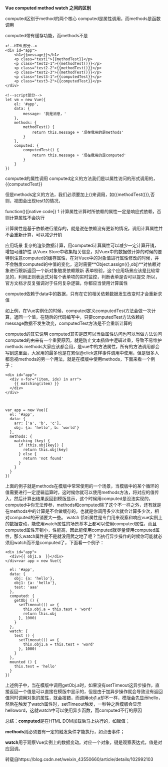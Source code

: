 **Vue computed method watch 之间的区别**

computed区别于method的两个核心
computed是属性调用，而methods是函数调用

computed带有缓存功能，而methods不是

```
<!--HTML部分-->
<div id="app">
    <h1>{{message}}</h1>
    <p class="test1">{{methodTest}}</p>
    <p class="test2-1">{{methodTest()}}</p>
    <p class="test2-2">{{methodTest()}}</p>
    <p class="test2-3">{{methodTest()}}</p>
    <p class="test3-1">{{computedTest}}</p>
    <p class="test3-2">{{computedTest}}</p>
</div>

<!--script部分-->
let vm = new Vue({
    el: '#app',
    data: {
        message: '我是消息，'
    },
    methods: {
        methodTest() {
            return this.message + '现在我用的是methods'
        }
    },
    computed: {
        computedTest() {
            return this.message + '现在我用的是computed'
        }
    }
})
```

computed的属性调用
computed定义的方法我们是以属性访问的形式调用的，{{computedTest}}

但是methods定义的方法，我们必须要加上()来调用，如{{methodTest()}},否则，视图会出现test1的情况，

function(){[native code]}
1
计算属性计算时所依赖的属性一定是响应式依赖，否则计算属性不会执行

计算属性是基于依赖进行缓存的，就是说在依赖没有更新的情况，调用计算属性并不会重新计算，可以减少开销

应用场景
复杂的渲染数据计算，用computed计算属性可以减少一定计算开销，增加可维护性
从Vuex Store中收集相关信息，对Vuex中的数据做计算的时候的要特别注意computed的缓存属性，在对Vuex中的对象值进行属性修改的时候，并不会触发computed的中值的变化，这时需要**Object.assign({},obj)**对依赖对象进行跟新返回一个新对象触发依赖跟新
表单校验，这个应用场景应该是比较常见的，利用正则表达式对每个表单项的实时监控，判断表单是否可以提交
所以，官方文档才反复强调对于任何复杂逻辑，你都应当使用计算属性

computed依赖于data中的数据，只有在它的相关依赖数据发生改变时才会重新求值

如上例，在Vue实例化的时候，computed定义computedTest方法会做一次计算，返回一个值，在随后的代码编写中，只要computedTest方法依赖的message数据不发生改变，computedTest方法是不会重新计算的

computed的其它说明
computed其实是既可以当做属性访问也可以当做方法访问
computed的由来有一个重要原因，就是防止文本插值中逻辑过重，导致不易维护
methods
methods大家应该都会用，是vue中的方法属性，所有的方法调用都会写到这里面，大家用的最多也是在累似@click这样事件调用中使用，但是很多人都忽视methods的另一个用法，就是在模版中使用methods，下面来看一个例子：

```
<div id="app">
  <div v-for="(item, idx) in arr">
    {{ matching(item) }}
  </div>
</div>



var app = new Vue({
  el: '#app',
  data: {
    arr: ['a', 'b', 'c'],
    obj: {a: 'hello', b: 'world'}
  },
  methods: {
    matching (key) {
      if (this.obj[key]) {
        return this.obj[key]
      } else {
        return 'not found'
      }
    }
  }
})
```

上面的例子就是methods在模版中常常使用的一个场景，当模版中的某个循环的值需要进行一定逻辑运算时，这时候你就可以使用methods方法，将对应的值传入，然后计算出结果返回到模版显示，这个时候用computed是没法实现的，computed中你无法传参，methods和computed除了这个不一样之外，还有就是在methods中的计算是不会做缓存的，也就是你调用多少次就会计算多少次，相对computed的开销要大一些。
watch
侦听属性是专门用来观察和响应vue实例上的数据变动，能使用watch属性的场景基本上都可以使用computed属性，而且computed属性开销小，性能高，因此能使用computed就尽量使用computed属性，那么watch属性是不是就没用武之地了呢？当执行异步操作的时候你可能就必须用watch而不是computed了，下面看一个例子：

```
<div id="app">
  <div>{{ obj1.a  }}</div>
</div>var app = new Vue({

  el: '#app',
  data: {
    obj: {a: 'hello'},
    obj1: {a: 'hello'},
    test: 'aaa'
  },
  computed: {
    getObj () {
      setTimeout(() => {
        this.obj.a = this.test + 'word'
        return this.obj
      }, 1000)
    }
  },
  watch: {
    test () {
      setTimeout(() => {
        this.obj1.a = this.test + 'word'
      }, 1000)
    }
  },
  mounted () {
    this.test = 'hello'
  }
})
```

上述例子中，当在模版中调用getObj.a时，如果没有setTimeout这异步操作，直接返回一个值是可以直接在模版中显示的，但是由于加异步操作就会导致没有返回值同时调用对象的属性，就会报错，而调用obj1.a却不一样，模版会先显示hello，然后在触发了watch属性时，setTimeout触发，一秒钟之后模版会显示helloword，这就watch中可以使用异步函数，而computed不行的原因

总结：**computed**是在HTML DOM加载后马上执行的，如赋值；

**methods**则必须要有一定的触发条件才能执行，如点击事件；

**watch**用于观察Vue实例上的数据变动。对应一个对象，键是观察表达式，值是对应回调。

转载自https://blog.csdn.net/weixin_43550660/article/details/102992103